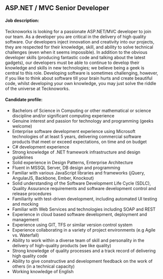 ## ASP.NET / MVC Senior Developer

#### Job description:

Tecknoworks is looking for a passionate ASP.NET/MVC developer to join our team. As a developer you are critical in the delivery of high quality software. Our developers inject innovation and creativity into our projects, they are respected for their knowledge, skill, and ability to solve technical challenges (even when it seems impossible). In addition to the obvious developer skills (producing fantastic code and talking about the latest gadgets), our developers must be able to continue to develop their knowledge and skills in new technologies; we believe being a geek is central to this role. Developing software is sometimes challenging, however, if you like to think about software till your brain hurts and create beautiful code, whilst developing your own knowledge, you may just solve the riddle of the universe at Tecknoworks. 

#### Candidate profile:

*   Bachelors of Science in Computing or other mathematical or science discipline and/or significant computing experience 
*   Genuine interest and passion for technology and programming (geeks welcome) 
*   Enterprise software development experience using Microsoft technologies of at least 5 years, delivering commercial software products that meet or exceed expectations, on time and on budget 
*   C# development experience 
*   Strong knowledge of .NET framework infrastructure and design guidelines 
*   Solid experience in Design Patterns, Enterprise Architecture 
*   Fluent in MSSQL Server, DB design and programming 
*   Familiar with various JavaScript libraries and frameworks (jQuery, AngularJS, Backbone, Ember, Knockout)
*   Solid understanding of the Software Development Life Cycle (SDLC), Quality Assurance requirements and software development control and release procedures 
*   Familiarity with test-driven development, including automated UI testing and mocking 
*   Familiar with Web Services and technologies including SOAP and REST 
*   Experience in cloud based software development, deployment and management 
*   Experience using GIT, TFS or similar version control system 
*   Experience collaborating in a variety of project environments (e.g Agile vs. Waterfall) 
*   Ability to work within a diverse team of skill and personality in the delivery of high-quality products (we like quality) 
*   Strong knowledge of quality processes and a track record of delivering high quality code 
*   Ability to give constructive and development feedback on the work of others (in a technical capacity) 
*   Working knowledge of English
